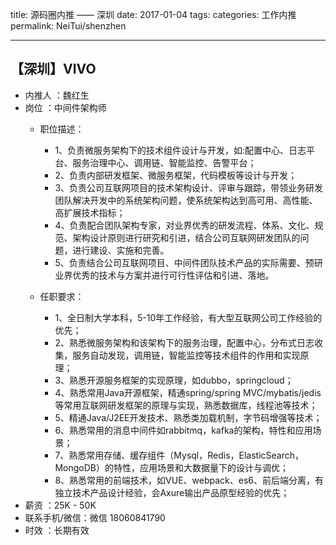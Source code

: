 title: 源码圈内推 —— 深圳
date: 2017-01-04
tags:
categories: 工作内推
permalink: NeiTui/shenzhen

---

## 【深圳】VIVO

* 内推人 ：魏红生
* 岗位 ：中间件架构师
    * 职位描述： 
        * 1、负责微服务架构下的技术组件设计与开发，如:配置中心、日志平台、服务治理中心、调用链、智能监控、告警平台；
        * 2、负责内部研发框架、微服务框架，代码模板等设计与开发；
        * 3、负责公司互联网项目的技术架构设计、评审与跟踪，带领业务研发团队解决开发中的系统架构问题，使系统架构达到高可用、高性能、高扩展技术指标；
        * 4、负责配合团队架构专家，对业界优秀的研发流程、体系、文化、规范、架构设计原则进行研究和引进，结合公司互联网研发团队的问题，进行建设、实施和完善。
        * 5、负责结合公司互联网项目、中间件团队技术产品的实际需要、预研业界优秀的技术与方案并进行可行性评估和引进、落地。


    * 任职要求：
        * 1、全日制大学本科，5-10年工作经验，有大型互联网公司工作经验的优先；
        * 2、熟悉微服务架构和该架构下的服务治理，配置中心，分布式日志收集，服务自动发现，调用链，智能监控等技术组件的作用和实现原理；
        * 3、熟悉开源服务框架的实现原理，如dubbo，springcloud；
        * 4、熟悉常用Java开源框架，精通spring/spring MVC/mybatis/jedis等常用互联网研发框架的原理与实现，熟悉数据库，线程池等技术；
        * 5、精通Java/J2EE开发技术、熟悉类加载机制，字节码增强等技术；
        * 6、熟悉常用的消息中间件如rabbitmq，kafka的架构，特性和应用场景；
        * 7、熟悉常用存储、缓存组件（Mysql，Redis，ElasticSearch，MongoDB）的特性，应用场景和大数据量下的设计与调优；
        * 8、熟悉常用的前端技术，如VUE、webpack、es6、前后端分离，有独立技术产品设计经验，会Axure输出产品原型经验的优先；
* 薪资 ：25K - 50K
* 联系手机/微信：微信 18060841790
* 时效 ：长期有效

